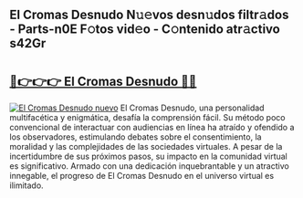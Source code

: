 ## El Cromas Desnudo N𝚞𝚎vos desn𝚞dos filtr𝚊dos - Parts-n0E F𝚘tos vid𝚎o - C𝚘ntenido atr𝚊ctivo s42Gr

# <h2><a href="http://mb1bcl.tromn.icu/?c=El+Cromas+Desnudo">🔗👉👉👉 El Cromas Desnudo 🔗🔗</a></h2>

[![El Cromas Desnudo nuevo](https://i.imgur.com/pEAQMta.gif)](http://mb1bcl.tromn.icu/?c=El+Cromas+Desnudo)
El Cromas Desnudo, una personalidad multifacética y enigmática, desafía la comprensión fácil. Su método poco convencional de interactuar con audiencias en línea ha atraído y ofendido a los observadores, estimulando debates sobre el consentimiento, la moralidad y las complejidades de las sociedades virtuales. A pesar de la incertidumbre de sus próximos pasos, su impacto en la comunidad virtual es significativo. Armado con una dedicación inquebrantable y un atractivo innegable, el progreso de El Cromas Desnudo en el universo virtual es ilimitado.
